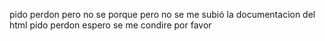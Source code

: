 pido perdon pero no se porque pero no se me subió la documentacion del html pido perdon espero se me condire por favor
